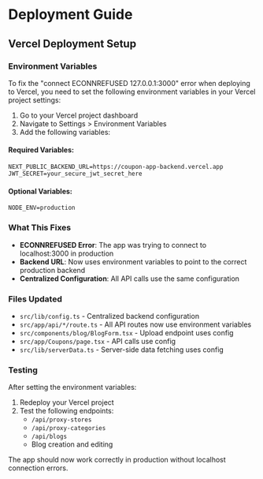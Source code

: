 # Deployment Guide

## Vercel Deployment Setup

### Environment Variables

To fix the "connect ECONNREFUSED 127.0.0.1:3000" error when deploying to Vercel, you need to set the following environment variables in your Vercel project settings:

1. Go to your Vercel project dashboard
2. Navigate to Settings > Environment Variables
3. Add the following variables:

#### Required Variables:

```
NEXT_PUBLIC_BACKEND_URL=https://coupon-app-backend.vercel.app
JWT_SECRET=your_secure_jwt_secret_here
```

#### Optional Variables:

```
NODE_ENV=production
```

### What This Fixes

- **ECONNREFUSED Error**: The app was trying to connect to localhost:3000 in production
- **Backend URL**: Now uses environment variables to point to the correct production backend
- **Centralized Configuration**: All API calls use the same configuration

### Files Updated

- `src/lib/config.ts` - Centralized backend configuration
- `src/app/api/*/route.ts` - All API routes now use environment variables
- `src/components/blog/BlogForm.tsx` - Upload endpoint uses config
- `src/app/Coupons/page.tsx` - API calls use config
- `src/lib/serverData.ts` - Server-side data fetching uses config

### Testing

After setting the environment variables:

1. Redeploy your Vercel project
2. Test the following endpoints:
   - `/api/proxy-stores`
   - `/api/proxy-categories`
   - `/api/blogs`
   - Blog creation and editing

The app should now work correctly in production without localhost connection errors.
